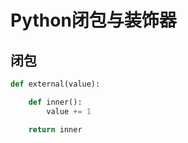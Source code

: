 # Python闭包与装饰器

## 闭包

```python
def external(value):

    def inner():
        value += 1

    return inner
```
